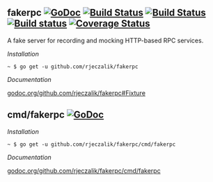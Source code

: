 ## fakerpc [![GoDoc](https://godoc.org/github.com/rjeczalik/fakerpc?status.png)](https://godoc.org/github.com/rjeczalik/fakerpc) [![Build Status](https://travis-ci.org/rjeczalik/fakerpc.png?branch=master)](https://travis-ci.org/rjeczalik/fakerpc "linux_amd64") [![Build Status](https://travis-ci.org/rjeczalik/fakerpc.png?branch=osx)](https://travis-ci.org/rjeczalik/fakerpc "darwin_amd64") [![Build status](https://ci.appveyor.com/api/projects/status/6dyoge7bpoop27ub)](https://ci.appveyor.com/project/rjeczalik/fakerpc "windows_amd64") [![Coverage Status](https://coveralls.io/repos/rjeczalik/fakerpc/badge.png?branch=master)](https://coveralls.io/r/rjeczalik/fakerpc?branch=master)

A fake server for recording and mocking HTTP-based RPC services.

*Installation*

```
~ $ go get -u github.com/rjeczalik/fakerpc
```

*Documentation*

[godoc.org/github.com/rjeczalik/fakerpc#Fixture](https://godoc.org/github.com/rjeczalik/fakerpc#Fixture)

## cmd/fakerpc [![GoDoc](https://godoc.org/github.com/rjeczalik/fakerpc/cmd/fakerpc?status.png)](https://godoc.org/github.com/rjeczalik/fakerpc/cmd/fakerpc)

*Installation*

```
~ $ go get -u github.com/rjeczalik/fakerpc/cmd/fakerpc
```

*Documentation*

[godoc.org/github.com/rjeczalik/fakerpc/cmd/fakerpc](http://godoc.org/github.com/rjeczalik/fakerpc/cmd/fakerpc)

